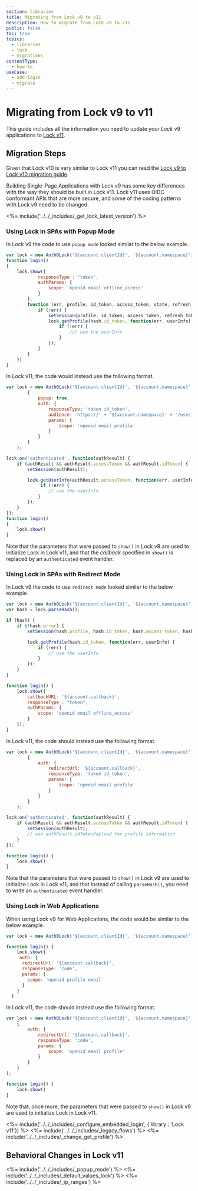 ```yaml
---
section: libraries
title: Migrating from Lock v9 to v11
description: How to migrate from Lock v9 to v11
public: false
toc: true
topics:
  - libraries
  - lock
  - migrations
contentType:
  - how-to
useCase:
  - add-login
  - migrate
---
```

# Migrating from Lock v9 to v11

This guide includes all the information you need to update your <dfn data-key="lock">Lock</dfn> v9 applications to [Lock v11](/libraries/lock).

## Migration Steps

Given that Lock v10 is very similar to Lock v11 you can read the [Lock v9 to Lock v10 migration guide](/libraries/lock/v10/migration-guide).

Building Single-Page Applications with Lock v9 has some key differences with the way they should be built in Lock v11. Lock v11 uses OIDC conformant APIs that are more secure, and some of the coding patterns with Lock v9 need to be changed.

<%= include('../../_includes/_get_lock_latest_version') %>

### Using Lock in SPAs with Popup Mode

In Lock v9 the code to use `popup mode` looked similar to the below example.

```js
var lock = new Auth0Lock('${account.clientId}', '${account.namespace}');
function login()
{
    lock.show({
            responseType : "token",
            authParams: {
                scope: 'openid email offline_access'
            }
        },
        function (err, profile, id_token, access_token, state, refresh_token) {
            if (!err) {
                setSession(profile, id_token, access_token, refresh_token);
                lock.getProfile(hash.id_token, function(err, userInfo) {
                    if (!err) {
                        /// use the userInfo
                    }
                });
            }
        }
    })
}
```

In Lock v11, the code would instead use the following format.

```js
var lock = new Auth0Lock('${account.clientId}', '${account.namespace}', {
        {
            popup: true,
            auth: {
                responseType: 'token id_token',
                audience: 'https://' + '${account.namespace}' + '/userinfo',
                params: {
                    scope: 'openid email profile'
                }
            }
        }
    );

lock.on('authenticated', function(authResult) {
    if (authResult && authResult.accessToken && authResult.idToken) {
        setSession(authResult);

        lock.getUserInfo(authResult.accessToken, function(err, userInfo) {
             if (!err) {
                // use the userInfo
            }
        });
    }
});
function login()
{
    lock.show()
}
```

Note that the parameters that were passed to `show()` in Lock v9 are used to initialize Lock in Lock v11, and that the <dfn data-key="callback">callback</dfn> specified in `show()` is replaced by an `authenticated` event handler. 

### Using Lock in SPAs with Redirect Mode

In Lock v9 the code to use `redirect mode` looked similar to the below example.

```js
var lock = new Auth0Lock('${account.clientId}', '${account.namespace}');
var hash = lock.parseHash();

if (hash) {
    if (!hash.error) {
        setSession(hash.profile, hash.id_token, hash.access_token, hash.refresh_token);

        lock.getProfile(hash.id_token, function(err, userInfo) {
            if (!err) {
                // use the userInfo
            }
        });
    } 
}

function login() {
    lock.show({
        callbackURL: '${account.callback}',
        responseType : "token",
        authParams: {
            scope: 'openid email offline_access'
        }
    });
}
```

In Lock v11, the code should instead use the following format.

```js
var lock = new Auth0Lock('${account.clientId}', '${account.namespace}', {
        {
            auth: {
                redirectUrl: '${account.callback}',
                responseType: 'token id_token',
                params: {
                    scope: 'openid email profile'
                }
            }
        }
    );

lock.on('authenticated', function(authResult) {
    if (authResult && authResult.accessToken && authResult.idToken) {
        setSession(authResult);
        // use authResult.idTokenPayload for profile information
    }
});

function login() {
    lock.show()
}
```

Note that the parameters that were passed to `show()` in Lock v9 are used to initialize Lock in Lock v11, and that instead of calling `parseHash()`, you need to write an `authenticated` event handler.

### Using Lock in Web Applications

When using Lock v9 for Web Applications, the code would be similar to the below example.

```js
var lock = new Auth0Lock('${account.clientId}', '${account.namespace}');

function login() {
    lock.show({
     auth: {
      redirectUrl: '${account.callback}',
      responseType: 'code',
      params: {
        scope: 'openid profile email' 
      }
    }
  }
```

In Lock v11, the code should instead use the following format.

```js
var lock = new Auth0Lock('${account.clientId}', '${account.namespace}', {
    {
        auth: {
            redirectUrl: '${account.callback}',
            responseType: 'code',
            params: {
                scope: 'openid email profile'
            }
        }
    }
);

function login() {
    lock.show()
}
```

Note that, once more, the parameters that were passed to `show()` in Lock v9 are used to initialize Lock in Lock v11.

<%= include('../../_includes/_configure_embedded_login', { library : 'Lock v11'}) %>
<%= include('../../_includes/_legacy_flows') %>
<%= include('../../_includes/_change_get_profile') %>

## Behavioral Changes in Lock v11

<%= include('../../_includes/_popup_mode') %>
<%= include('../../_includes/_default_values_lock') %>
<%= include('../../_includes/_ip_ranges') %>
